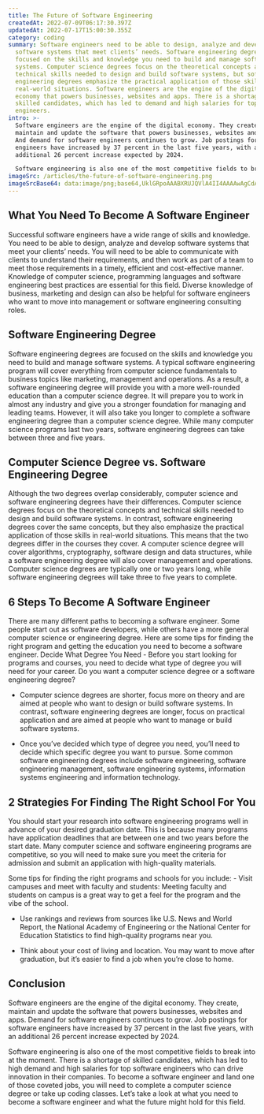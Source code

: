```yaml
---
title: The Future of Software Engineering
createdAt: 2022-07-09T06:17:30.397Z
updatedAt: 2022-07-17T15:00:30.355Z
category: coding
summary: Software engineers need to be able to design, analyze and develop
  software systems that meet clients’ needs. Software engineering degrees are
  focused on the skills and knowledge you need to build and manage software
  systems. Computer science degrees focus on the theoretical concepts and
  technical skills needed to design and build software systems, but software
  engineering degrees emphasize the practical application of those skills in
  real-world situations. Software engineers are the engine of the digital
  economy that powers businesses, websites and apps. There is a shortage of
  skilled candidates, which has led to demand and high salaries for top software
  engineers.
intro: >-
  Software engineers are the engine of the digital economy. They create,
  maintain and update the software that powers businesses, websites and apps.
  And demand for software engineers continues to grow. Job postings for software
  engineers have increased by 37 percent in the last five years, with an
  additional 26 percent increase expected by 2024. 

  Software engineering is also one of the most competitive fields to break into at the moment. There is a shortage of skilled candidates, which has led to high demand and high salaries for top software engineers who can drive innovation in their companies. To become a software engineer and land one of those coveted jobs, you will need to complete a computer science degree or take up coding classes. Let’s take a look at what you need to become a software engineer and what the future might hold for this field.
imageSrc: /articles/the-future-of-software-engineering.png
imageSrcBase64: data:image/png;base64,UklGRpoAAABXRUJQVlA4II4AAAAwAgCdASoKAAoAAUAmJbACdAYtVbZrVTTbgAD+9fs9MR94EPluFhF8//J8NEHq166K0+f/kQ3J1DdAUQDoI0w3zE9VqWUlxCOB+hE2eGRbknUov9fOPb6+QxZsbwedjdL9u3d/oSDNJ1U9o2xtJCqGuLX//VY7kX7vfyYxri0D752Gey2IUo+Ar5sdAAAA
---
```


## What You Need To Become A Software Engineer

Successful software engineers have a wide range of skills and knowledge. You need to be able to design, analyze and develop software systems that meet your clients’ needs. You will need to be able to communicate with clients to understand their requirements, and then work as part of a team to meet those requirements in a timely, efficient and cost-effective manner. Knowledge of computer science, programming languages and software engineering best practices are essential for this field. Diverse knowledge of business, marketing and design can also be helpful for software engineers who want to move into management or software engineering consulting roles.

## Software Engineering Degree

Software engineering degrees are focused on the skills and knowledge you need to build and manage software systems. A typical software engineering program will cover everything from computer science fundamentals to business topics like marketing, management and operations. As a result, a software engineering degree will provide you with a more well-rounded education than a computer science degree. It will prepare you to work in almost any industry and give you a stronger foundation for managing and leading teams. However, it will also take you longer to complete a software engineering degree than a computer science degree. While many computer science programs last two years, software engineering degrees can take between three and five years.

## Computer Science Degree vs. Software Engineering Degree

Although the two degrees overlap considerably, computer science and software engineering degrees have their differences. Computer science degrees focus on the theoretical concepts and technical skills needed to design and build software systems. In contrast, software engineering degrees cover the same concepts, but they also emphasize the practical application of those skills in real-world situations. This means that the two degrees differ in the courses they cover. A computer science degree will cover algorithms, cryptography, software design and data structures, while a software engineering degree will also cover management and operations. Computer science degrees are typically one or two years long, while software engineering degrees will take three to five years to complete.

## 6 Steps To Become A Software Engineer

There are many different paths to becoming a software engineer. Some people start out as software developers, while others have a more general computer science or engineering degree. Here are some tips for finding the right program and getting the education you need to become a software engineer. Decide What Degree You Need - Before you start looking for programs and courses, you need to decide what type of degree you will need for your career. Do you want a computer science degree or a software engineering degree?

- Computer science degrees are shorter, focus more on theory and are aimed at people who want to design or build software systems. In contrast, software engineering degrees are longer, focus on practical application and are aimed at people who want to manage or build software systems.

- Once you’ve decided which type of degree you need, you’ll need to decide which specific degree you want to pursue. Some common software engineering degrees include software engineering, software engineering management, software engineering systems, information systems engineering and information technology.

## 2 Strategies For Finding The Right School For You

You should start your research into software engineering programs well in advance of your desired graduation date. This is because many programs have application deadlines that are between one and two years before the start date. Many computer science and software engineering programs are competitive, so you will need to make sure you meet the criteria for admission and submit an application with high-quality materials.

Some tips for finding the right programs and schools for you include: - Visit campuses and meet with faculty and students: Meeting faculty and students on campus is a great way to get a feel for the program and the vibe of the school.

- Use rankings and reviews from sources like U.S. News and World Report, the National Academy of Engineering or the National Center for Education Statistics to find high-quality programs near you.

- Think about your cost of living and location. You may want to move after graduation, but it’s easier to find a job when you’re close to home.

## Conclusion

Software engineers are the engine of the digital economy. They create, maintain and update the software that powers businesses, websites and apps. Demand for software engineers continues to grow. Job postings for software engineers have increased by 37 percent in the last five years, with an additional 26 percent increase expected by 2024.

Software engineering is also one of the most competitive fields to break into at the moment. There is a shortage of skilled candidates, which has led to high demand and high salaries for top software engineers who can drive innovation in their companies. To become a software engineer and land one of those coveted jobs, you will need to complete a computer science degree or take up coding classes. Let’s take a look at what you need to become a software engineer and what the future might hold for this field.
